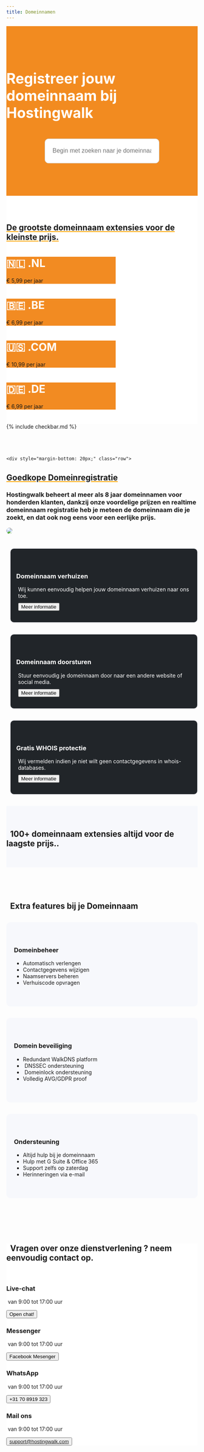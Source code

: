 ```yaml
---
title: Domeinnamen
---
```

<script src="https://code.jquery.com/jquery-3.4.1.min.js" integrity="sha256-CSXorXvZcTkaix6Yvo6HppcZGetbYMGWSFlBw8HfCJo=" crossorigin="anonymous"></script>
<script src="https://my.hostingwalk.com/dcheck/appear.js"></script>
<script src="https://my.hostingwalk.com/dcheck/dcheck.js"></script>


<div class="container-fluid text-center" style="
    padding-top: 2.9rem;
    padding-bottom: 0.3rem;
    background-color: #f28b20;
"> 
<div class="container-fluidj" style="margin-bottom: 1.3rem;margin-top: 1.0rem;">

<style>  
 #domainresultstable a.btn { margin-bottom:4px }

   #dcontainer {
    position: absolute;
    background-color: #fff;
    color: #404041;
    border: 1px solid #F28B20;
    border-radius: 5px;
    width: 60%;
    max-width: 1200px;
    text-align: left;
    left: 0;
    right: 0;
    margin: -50px auto 0 auto;
    padding: 10px;
    z-index: 9000;
}
#dresults {
    overflow: auto;
    max-height: 300px;
}

#domainresultstable td {
    padding: 5px;
}    
    
    .peach-gradient {
    background: -webkit-linear-gradient(50deg,#f28b20,#f28b20) !important;
    background: -o-linear-gradient(50deg,#f28b20,#f28b20) !important;
    background: linear-gradient(40deg,#f28b20,#f28b20) !important;
}
    .btn.peach-gradient {
    -webkit-transition: .5s ease;
    -o-transition: .5s ease;
    transition: .5s ease;
    color: #fff;
}
    
    .waves-effect {
    position: relative;
    cursor: pointer;
    overflow: hidden;
    -webkit-user-select: none;
    -moz-user-select: none;
    -ms-user-select: none;
    user-select: none;
    -webkit-tap-highlight-color: transparent;
}
</style>

<style>
.search-container{
  width: 60%;
  display: block;
  margin: 0 auto;
}

input#search-bar{
  margin: 0 auto;
  width: 100%;
  height: 65px;
  padding: 0 20px;
  font-size: 1rem;
  border-radius: 10px;
  border: 1px solid #D0CFCE;
  outline: none;
  &:focus{
    border: 1px solid #008ABF;
    transition: 0.35s ease;
    color: #008ABF;
    &::-webkit-input-placeholder{
      transition: opacity 0.45s ease; 
      opacity: 0;
     }
    &::-moz-placeholder {
      transition: opacity 0.45s ease; 
      opacity: 0;
     }
    &:-ms-placeholder {
     transition: opacity 0.45s ease; 
     opacity: 0;
     }    
   }
 }
</style>

<h1 style="display: inline-block;font-size: 2.35rem;color: white;">
<i class="fal fa-globe-americas" style="color: white;"></i> Registreer jouw domeinnaam bij Hostingwalk

</h1>


<form class="search-container" method="post" _lpchecked="1">
<input class="domainname" name="query" autocomplete="off" type="text" id="search-bar" placeholder="Begin met zoeken naar je domeinnaam.." style="
    margin-top: 20px;
">
</form>
   <div style="position: relative; padding-top: 60px;"><div id="dcontainer" style="display: none;"><div id="dresults"></div></div></div>     


</div>
</div>


<div class="jumbotron text-center" style="background-color: white !important;padding: 1.5rem 0rem;margin-bottom: -1rem;">
<div class="container">
<br>



<h2 style="text-decoration: underline orange;">De grootste domeinnaam extensies voor de kleinste prijs.</h2>

<div class="card-deck" style="
    margin-top: 30px;
">
  <div class="card text-white bg-primary mb-3" style="max-width: 18rem;background-color: #F28B22 !important;">
  
  <div class="card-body">
    <h1 class="card-title" style="
    color: white;
">🇳🇱 .NL
</h1>
    <p class="card-text">

€ 5,99 per jaar
</p>
  </div>
</div>
  <div class="card text-white bg-primary mb-3" style="max-width: 18rem;background-color: #F28B22 !important;">
  
  <div class="card-body">
    <h1 class="card-title" style="
    color: white;
">🇧🇪 .BE
</h1>
    <p class="card-text">

€ 6,99 per jaar
</p>
  </div>
</div>

<div class="card text-white bg-primary mb-3" style="max-width: 18rem;background-color: #F28B22 !important;">
  
  <div class="card-body">
    <h1 class="card-title" style="
    color: white;
">🇺🇸 .COM
</h1>
    <p class="card-text">

€ 10,99 per jaar
</p>
  </div>
</div>

<div class="card text-white bg-primary mb-3" style="max-width: 18rem;background-color: #F28B22 !important;">
  
  <div class="card-body">
    <h1 class="card-title" style="
    color: white;
">🇩🇪 .DE
</h1>
    <p class="card-text">

€ 6,99 per jaar
</p>
  </div>
</div>
  


</div>



</div>
</div>


{% include checkbar.md %}



<div class="container text-center" style="
    padding: 1.5rem 0rem;
    margin-bottom: -1rem;
">
<br>
    
    <div style="margin-bottom: 20px;" class="row">
  <div> </div>
    <div style="margin-top: 30px;" class="col-sm-7">
      <h2 style="text-decoration: underline orange;"> Goedkope Domeinregistratie</h2>
<h3>Hostingwalk beheert al meer als 8 jaar domeinnamen voor honderden klanten, dankzij onze voordelige prijzen en realtime domeinnaam registratie heb je meteen de domeinnaam die je zoekt, en dat ook nog eens voor een eerlijke prijs.
</h3>
  </div>
  <div class="col-sm-5">
<img class="img-fluid" style="max-width: 450px;border-radius: 25px;" src="https://hostingwalk.com/assets/img/banners/domeinnamen-banner.png">
  </div>
</div>





<div class="row">

<div class="col-lg-4 col-md-4 col-sm-4 col-xs-12"> 
<div class="partnerbox-part" style="margin-left: 10px;">
<i style="color: white;font-size: 40px;" class="fal fa-person-dolly"></i>
 <br>
    <h3 style="margin-top: 15px;margin-left: 5px;"> Domeinnaam verhuizen</h3>  
 <div style="margin-left: 10px;margin-top: 10px;">Wij kunnen eenvoudig helpen jouw domeinnaam verhuizen naar ons toe.</div>
<div class="" style="margin-left: 10px;margin-top: 10px;">  
<a href="ssl"> <button class="btn btn-outline-inloggen my-2 my-sm-0" type="submit">Meer informatie</button> </a>
           </div></div>  </div>

<div class="col-lg-4 col-md-4 col-sm-4 col-xs-12"> 
<div class="partnerbox-part" style="margin-left: 10px;">
<i style="color: white;font-size: 40px;" class="fal fa-exchange"></i>
 <br>
    <h3 style="margin-top: 15px;margin-left: 5px;">Domeinnaam doorsturen</h3>  
 <div style="margin-left: 10px;margin-top: 10px;"> Stuur eenvoudig je domeinnaam door naar een andere website of social media.</div>
<div class="" style="margin-left: 10px;margin-top: 10px;">  
<a href="ssl"> <button class="btn btn-outline-inloggen my-2 my-sm-0" type="submit">Meer informatie</button> </a>
           </div></div>  </div>

<div class="col-lg-4 col-md-4 col-sm-4 col-xs-12"> 
<div class="partnerbox-part" style="margin-left: 10px;">
<i style="color: white;font-size: 40px;" class="fa fa-user-secret"></i>
 <br>
    <h3 style="margin-top: 15px;margin-left: 5px;">Gratis WHOIS protectie</h3>  
 <div style="margin-left: 10px;margin-top: 10px;">Wij vermelden indien je niet wilt geen contactgegevens in whois-databases.

</div>
<div class="" style="margin-left: 10px;margin-top: 10px;">  
<a href="ssl"> <button class="btn btn-outline-inloggen my-2 my-sm-0" type="submit">Meer informatie</button> </a>
           </div></div>  </div>

 </div>
</div>

 


<style>
    .peach-gradient {
    background: -webkit-linear-gradient(50deg,#f28b20,#f28b20) !important;
    background: -o-linear-gradient(50deg,#f28b20,#f28b20) !important;
    background: linear-gradient(40deg,#f28b20,#f28b20) !important;
}
    .btn.peach-gradient {
    -webkit-transition: .5s ease;
    -o-transition: .5s ease;
    transition: .5s ease;
    color: #fff;
}
    
    .waves-effect {
    position: relative;
    cursor: pointer;
    overflow: hidden;
    -webkit-user-select: none;
    -moz-user-select: none;
    -ms-user-select: none;
    user-select: none;
    -webkit-tap-highlight-color: transparent;
}
    

    .box{
    padding:60px 0px;
}

.box-part{
    background:#FFF;
    border-radius:10px;
    padding:60px 10px;
    margin:30px 0px;
}

.box-part{
background-color: #f7f8fc !important;
}

.box-part .fa , 
.box-part .title , 
.box-part .text ,
.box-part a{
    -webkit-transition: all 1s ease-out;
    -moz-transition: all 1s ease-out;
    -o-transition: all 1s ease-out;
    transition: all 1s ease-out;
}

             .partnerbox{
}

.partnerbox-part{
    background: #212529 !important;
    color: white !important;
    border-radius:10px;
    padding:30px 10px;
    margin:30px 0px;
}

.partnerbox-part{
border-top-width: 1px;
border-right-width: 1px;
border-bottom-width: 1px;
border-left-width: 1px;
border-top-style: solid;
border-right-style: solid;
border-bottom-style: solid;
border-left-style: solid;
border-color: rgb(229, 229, 234);
}

.partnerbox-part .fa , 
.partnerbox-part .title , 
.partnerbox-part .text ,
.partnerbox-part a{
    -webkit-transition: all 1s ease-out;
    -moz-transition: all 1s ease-out;
    -o-transition: all 1s ease-out;
    transition: all 1s ease-out;
}

</style>



    

<div class="jumbotron text-center" style="background-color: #f7f8fc !important;padding: 2rem 0rem;">
<h2 class="text-center" style=""><i class="fal fa-money-bill" style="font-size: 32px;font-weight: 100;"></i>&nbsp;&nbsp;100+ domeinnaam extensies altijd voor de laagste prijs..</h2>

<div class="container">
   <script language="javascript" src="https://my.hostingwalk.com/feeds/domainpricing-static.php"></script>        
</div>
    </div>
     
<div class="box">
    <div class="container">

<h2 class="text-center" style=""><i class="fal fa-angle-right" style="font-size: 32px;font-weight: 100;"></i>&nbsp; Extra features bij je Domeinnaam</h2>

<div class="row">

<div class="col-lg-4 col-md-4 col-sm-4 col-xs-12"> <div class="box-part text-center">

 <div style="margin-top: 10px;"></div><h3>Domeinbeheer</h3>
<ul class="fa-ul">
              <li><span class="fa-li"><i class="fas fa-check" style="color: green;ray;"></i></span>Automatisch verlengen</li>
              <li><span class="fa-li"><i class="fas fa-check" style="color: green;ray;"></i></span>Contactgegevens wijzigen</li>
              <li><span class="fa-li"><i class="fas fa-check" style="color: green;ray;"></i></span>Naamservers beheren</li>
              <li><span class="fa-li"><i class="fas fa-check" style="color: green;ray;"></i></span>Verhuiscode opvragen</li>
            </ul>
     </div>     </div> 

<div class="col-lg-4 col-md-4 col-sm-4 col-xs-12"> <div class="box-part text-center">

 <div style="margin-top: 10px;"></div><h3>Domein beveiliging</h3>
<ul class="fa-ul">
              <li><span class="fa-li"><i class="fas fa-check" style="color: green;ray;"></i></span>Redundant WalkDNS platform</li>
              <li><span class="fa-li"><i class="fas fa-check" style="color: green;ray;"></i></span>&nbsp;DNSSEC ondersteuning</li>
              <li><span class="fa-li"><i class="fas fa-check" style="color: green;ray;"></i></span>&nbsp;Domeinlock ondersteuning</li>
              <li><span class="fa-li"><i class="fas fa-check" style="color: green;ray;"></i></span>Volledig AVG/GDPR proof</li>
            </ul>
     </div>     </div>

<div class="col-lg-4 col-md-4 col-sm-4 col-xs-12"> <div class="box-part text-center">

 <div style="margin-top: 10px;"></div><h3>Ondersteuning</h3>
<ul class="fa-ul">
              <li><span class="fa-li"><i class="fas fa-check" style="color: green;ray;"></i></span>Altijd hulp bij je domeinnaam</li>
              <li><span class="fa-li"><i class="fas fa-check" style="color: green;ray;"></i></span>Hulp met G Suite & Office 365</li>
              <li><span class="fa-li"><i class="fas fa-check" style="color: green;ray;"></i></span>Support zelfs op zaterdag</li>
              <li><span class="fa-li"><i class="fas fa-check" style="color: green;ray;"></i></span>Herinneringen via e-mail</li>
            </ul>
     </div>     </div>




 </div>



</div> </div>



<div class="jumbotron text-center" style="background-color: white !important;">
    <div class="container">

<h2 class="text-center">&nbsp;<i style="
margin-left: 0px;color: #f28b20;font-size: 25px;" class="fal fa-coffee white-text"></i>&nbsp;Vragen over onze dienstverlening ? neem eenvoudig contact op.</h2>
<br>

<div class="card-deck">

<div class="card">  <div class="card-body"> 
 <i style="margin-left: 0px;color: #3b5998;font-size: 35px;" class="fal fa-comments white-text"></i>
<h3>Live-chat</h3>
<p style="margin-top: 0;">  <i style="font-size: 16px;" class="fal fa-clock white-text"></i>&nbsp;van 9:00 tot 17:00 uur</p>
<a href="#" onclick="if (!window.__cfRLUnblockHandlers) return false; tidioChatApi.open()">
<button class="btn btn-md btn-outline-inloggen my-2 my-lg-0" type="submit">Open chat!</button>
    </a>
  </div>


</div>

<div class="card">  <div class="card-body"> 
<i style="margin-left: 0px;color: #3b5998;font-size: 35px;" class="fab fa-facebook white-text"></i>
<h3>Messenger</h3>
<p style="margin-top: 0;">  <i style="font-size: 16px;" class="fal fa-clock white-text"></i>&nbsp;van 9:00 tot 17:00 uur</p>
<button class="btn btn-md btn-outline-inloggen my-2 my-lg-0" type="submit">Facebook Mesenger</button>
  </div>

</div>   

<div class="card">  <div class="card-body"> 
<i style="margin-left: 0px;color:#25D366;font-size: 35px;" class="fab fa-whatsapp white-text"></i>
<h3>WhatsApp</h3>
<p style="margin-top: 0;">  <i style="font-size: 16px;" class="fal fa-clock white-text"></i>&nbsp;van 9:00 tot 17:00 uur</p>
<a alt="whatsapp" title="contact via whatsapp" href="https://api.whatsapp.com/send?phone=31708919323"> <button class="btn btn-md btn-outline-inloggen my-2 my-lg-0" type="submit">+31 70 8919 323</button> </a>
  </div>

</div>

<div class="card">  <div class="card-body"> 
<i style="margin-left: 0px;color: #55acee;font-size: 35px;" class="fal fa-envelope white-text"></i>
<h3>Mail ons</h3>
<p style="margin-top: 0;">  <i style="font-size: 16px;" class="fal fa-clock white-text"></i>&nbsp;van 9:00 tot 17:00 uur</p>


<a alt="mail" title="contact via mail" href="mailto:support@hostingwalk.com"> <button class="btn btn-md btn-outline-inloggen my-2 my-lg-0" type="submit">support@hostingwalk.com</button> </a>
  </div>

</div>

</div>       </div>  

 </div>






<style>
    .box{
    padding:60px 0px;
}

.box-part{
    background:#FFF;
    border-radius:10px;
    padding:40px 20px;
    margin:30px 0px;
}

.box-part{
background-color: #f7f8fc !important;
}

.box-part .fa , 
.box-part .title , 
.box-part .text ,
.box-part a{
    -webkit-transition: all 1s ease-out;
    -moz-transition: all 1s ease-out;
    -o-transition: all 1s ease-out;
    transition: all 1s ease-out;
}
</style>




<style> 
    .peach-gradient {
    background: -webkit-linear-gradient(50deg,#f28b20,#f28b20) !important;
    background: -o-linear-gradient(50deg,#f28b20,#f28b20) !important;
    background: linear-gradient(40deg,#f28b20,#f28b20) !important;
}
    .btn.peach-gradient {
    -webkit-transition: .5s ease;
    -o-transition: .5s ease;
    transition: .5s ease;
    color: #fff;
}
    
    .waves-effect {
    position: relative;
    cursor: pointer;
    overflow: hidden;
    -webkit-user-select: none;
    -moz-user-select: none;
    -ms-user-select: none;
    user-select: none;
    -webkit-tap-highlight-color: transparent;
}
</style>